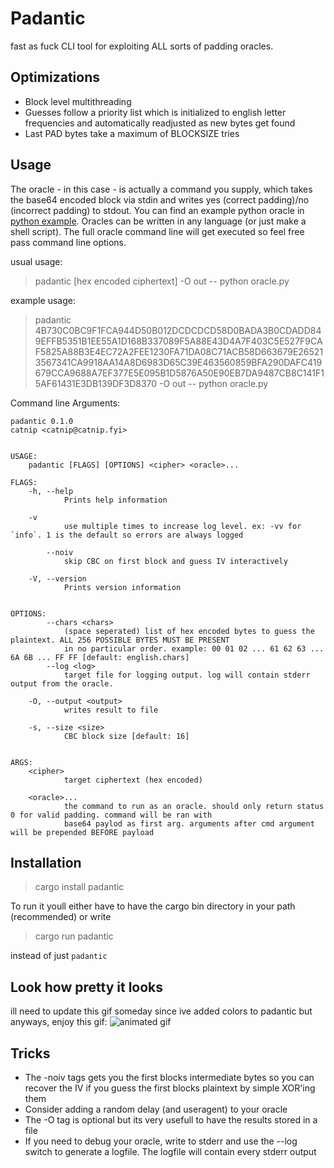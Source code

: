 # Padantic
fast as fuck CLI tool for exploiting ALL sorts of padding oracles.

## Optimizations

- Block level multithreading
- Guesses follow a priority list which is initialized to english letter frequencies and automatically readjusted as new bytes get found
- Last PAD bytes take a maximum of BLOCKSIZE tries

## Usage
The oracle - in this case - is actually a command you supply,
which takes the base64 encoded block via stdin and writes yes (correct padding)/no (incorrect padding) to stdout. You can find an example python oracle in [python example](https://github.com/sum-catnip/padantic/blob/master/oracle_example.py). Oracles can be written in any language (or just make a shell script). The full oracle command line will get executed so feel free pass command line options.

usual usage:
> padantic [hex encoded ciphertext] -O out -- python oracle.py
 
 example usage:
 > padantic 4B730C0BC9F1FCA944D50B012DCDCDCD58D0BADA3B0CDADD849EFFB5351B1EE55A1D168B337089F5A88E43D4A7F403C5E527F9CAF5825A88B3E4EC72A2FEE1230FA71DA08C71ACB58D663679E265213567341CA9918AA14A8D6983D65C39E463560859BFA290DAFC419679CCA9688A7EF377E5E095B1D5876A50E90EB7DA9487CB8C141F15AF61431E3DB139DF3D8370 -O out -- python oracle.py
 
 Command line Arguments:
```
padantic 0.1.0
catnip <catnip@catnip.fyi>


USAGE:
    padantic [FLAGS] [OPTIONS] <cipher> <oracle>...

FLAGS:
    -h, --help       
            Prints help information

    -v               
            use multiple times to increase log level. ex: -vv for `info`. 1 is the default so errors are always logged

        --noiv       
            skip CBC on first block and guess IV interactively

    -V, --version    
            Prints version information


OPTIONS:
        --chars <chars>      
            (space seperated) list of hex encoded bytes to guess the plaintext. ALL 256 POSSIBLE BYTES MUST BE PRESENT
            in no particular order. example: 00 01 02 ... 61 62 63 ... 6A 6B ... FF FF [default: english.chars]
        --log <log>          
            target file for logging output. log will contain stderr output from the oracle.

    -O, --output <output>    
            writes result to file

    -s, --size <size>        
            CBC block size [default: 16]


ARGS:
    <cipher>       
            target ciphertext (hex encoded)

    <oracle>...    
            the command to run as an oracle. should only return status 0 for valid padding. command will be ran with
            base64 paylod as first arg. arguments after cmd argument will be prepended BEFORE payload
```

## Installation
> cargo install padantic

To run it youll either have to have the cargo bin directory in your path (recommended) or write
> cargo run padantic

instead of just `padantic`

## Look how pretty it looks
ill need to update this gif someday since ive added colors to padantic but anyways, enjoy this gif:
![animated gif](https://cdn.discordapp.com/attachments/567308861640540210/687588463721447470/speed-oracle.gif)


## Tricks
- The -noiv tags gets you the first blocks intermediate bytes so you can recover the IV if you guess the first blocks plaintext by simple XOR'ing them
- Consider adding a random delay (and useragent) to your oracle
- The -O tag is optional but its very usefull to have the results stored in a file
- If you need to debug your oracle, write to stderr and use the --log switch to generate a logfile. The logfile will contain every stderr output
